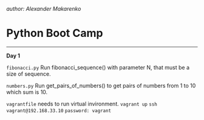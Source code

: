 *author: Alexander Makarenko*

# Python Boot Camp
_____________________________________
**Day 1**

`fibonacci.py` Run fibonacci_sequence() with parameter N, that must be a size of sequence.

`numbers.py` Run get_pairs_of_numbers() to get pairs of numbers from 1 to 10 which sum is 10.

`vagrantfile` needs to run virtual invironment.
    `vagrant up`
    `ssh vagrant@192.168.33.10`
    `password: vagrant`
